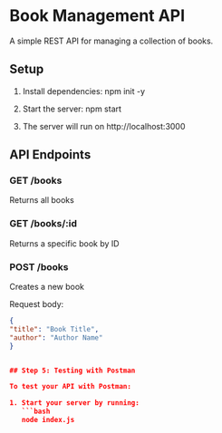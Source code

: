 # Book Management API

A simple REST API for managing a collection of books.

## Setup

1. Install dependencies: npm init -y
2. Start the server: npm start

3. The server will run on http://localhost:3000

## API Endpoints

### GET /books
Returns all books

### GET /books/:id
Returns a specific book by ID

### POST /books
Creates a new book

Request body:
```json
{
"title": "Book Title",
"author": "Author Name"
}


## Step 5: Testing with Postman

To test your API with Postman:

1. Start your server by running:
   ```bash
   node index.js
   